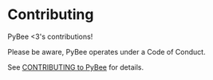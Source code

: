 # Contributing

PyBee <3's contributions!

Please be aware, PyBee operates under a Code of Conduct.

See [CONTRIBUTING to PyBee](http://pybee.org/contributing) for details.


